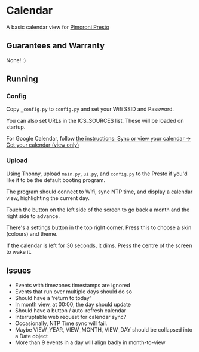 # Calendar

A basic calendar view for [Pimoroni Presto](https://shop.pimoroni.com/products/presto?variant=54894104019323)

## Guarantees and Warranty

None! :)

## Running

### Config

Copy `_config.py` to `config.py` and set your Wifi SSID and Password.

You can also set URLs in the ICS_SOURCES list. These will be loaded on startup.

For Google Calendar, follow [the instructions: Sync or view your calendar -> Get your calendar (view only)](https://support.google.com/calendar/answer/37648?hl=en#zippy=%2Cget-your-calendar-view-only)

### Upload

Using Thonny, upload `main.py`, `ui.py`, and `config.py` to the Presto if you'd like it to be the default booting program.

The program should connect to Wifi, sync NTP time, and display a calendar view, highlighting the current day.

Touch the button on the left side of the screen to go back a month and the right side to advance.

There's a settings button in the top right corner. Press this to choose a skin (colours) and theme.

If the calendar is left for 30 seconds, it dims. Press the centre of the screen to wake it.

## Issues

- Events with timezones timestamps are ignored
- Events that run over multiple days should do so
- Should have a 'return to today'
- In month view, at 00:00, the day should update
- Should have a button / auto-refresh calendar
- Interruptable web request for calendar sync?
- Occasionally, NTP Time sync will fail.
- Maybe VIEW_YEAR, VIEW_MONTH, VIEW_DAY should be collapsed into a Date object
- More than 9 events in a day will align badly in month-to-view